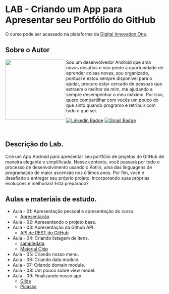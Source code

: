 # LAB - Criando um App para Apresentar seu Portfólio do GitHub
O curso pode ser acessado na plataforma da [Digital Innovation One](https://digitalinnovation.one/).

## Sobre o Autor
<img align="left" width="190" height="190" margin-right="150px" src="https://drive.google.com/uc?export=view&id=1Kn8aRAQbLZx9BejvZD2eK8kLhp8j9i5m"> Sou um desenvolvedor Android que ama novos desafios e não perde a oportunidade de aprender coisas novas, sou organizado, pontual e estou sempre disponível para o ajudar, procuro estar cercado de pessoas que extraem o melhor de mim, me ajudando a sempre desempenhar o meu máximo. Por isso, quero compartilhar com vocês um pouco do que sinto quando programo e retribuir com tudo o que sei.

[![Linkedin Badge](https://img.shields.io/badge/-Ezequiel_Messore-blue?style=flat-square&logo=Linkedin&logoColor=white&link=https://www.linkedin.com/in/ezequielmessore/)](https://www.linkedin.com/in/ezequielmessore/)  [![Gmail Badge](https://img.shields.io/badge/-ezequielmessore@gmail.com-c14438?style=flat-square&logo=Gmail&logoColor=white&link=mailto:ezequielmessore@gmail.com)](mailto:ezequielmessore@gmail.com)

## <br />Descrição do Lab.
Crie um App Android para apresentar seu portfólio de projetos do GitHub de maneira elegante e simplificada. Nesse contexto, você passará por todo o processo de desenvolvimento usando o Kotlin, uma das linguagens de programação de maior ascensão nos últimos anos. Por fim, você é desafiado a entregar seu próprio projeto, incorporando suas próprias evoluções e melhorias! Está preparado?

## Aulas e materiais de estudo.
- Aula - 01: Apresentação pessoal e apresentação do curso.
  - [Apresentação](https://drive.google.com/file/d/16KNz_Ee-_E6UmUlxVnqkIAjJX29-iTzE/view?usp=sharing)
- Aula - 02: Apresentando o projeto base.
- Aula - 03: Apresentação da Github API.
  - [API de REST do GitHub](https://docs.github.com/pt/rest)
- Aula - 04: Criando listagem de itens.
  - [sampledata](https://medium.com/android-news/android-tools-attributes-listitem-sample-data-rocks-bbf49aaa9f07)
  - [Material Chip](https://material.io/components/chips/android#using-chips)
- Aula - 05: Criando nosso menu.
- Aula - 06: Criando data module.
- Aula - 07: Criando domain module.
- Aula - 08: Um pouco sobre view model.
- Aula - 09: Finalizando nosso app.
  - [Glide](https://github.com/bumptech/glide)
  - [Picasso](https://square.github.io/picasso/)
